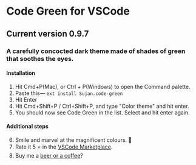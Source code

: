 # Code Green for VSCode

## Current version 0.9.7

### A carefully concocted dark theme made of shades of green that soothes the eyes.

#### Installation

1. Hit Cmd+P(Mac), or Ctrl + P(Windows) to open the Command palette.
2. Paste this— `ext install Sujan.code-green`
3. Hit Enter
4. Hit Cmd+Shift+P / Ctrl+Shift+P, and type "Color theme" and hit enter.
5. You should now see Code Green in the list. Select and hit enter again.

#### Additional steps

6. Smile and marvel at the magnificent colours. 🤩
7. Rate it 5 ⭐ in the
   [VSCode Marketplace](https://marketplace.visualstudio.com/items?itemName=Sujan.code-green).
8. Buy me a [beer or a coffee](https://paypal.me/sujansundareswaran)?
